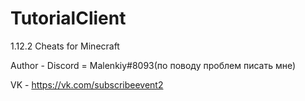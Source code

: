 # TutorialClient 
1.12.2 Cheats for Minecraft 

Author - Discord = Malenkiy#8093(по поводу проблем писать мне)

VK - https://vk.com/subscribeevent2